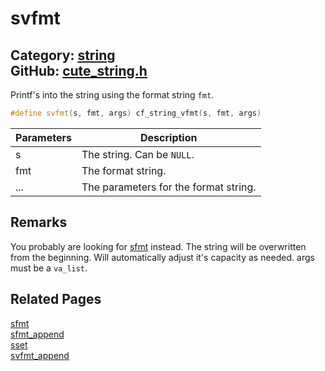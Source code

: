 # svfmt

Category: [string](https://github.com/RandyGaul/cute_framework/blob/master/docs/api_reference?id=string)  
GitHub: [cute_string.h](https://github.com/RandyGaul/cute_framework/blob/master/include/cute_string.h)  
---

Printf's into the string using the format string `fmt`.

```cpp
#define svfmt(s, fmt, args) cf_string_vfmt(s, fmt, args)
```

Parameters | Description
--- | ---
s | The string. Can be `NULL`.
fmt | The format string.
... | The parameters for the format string.

## Remarks

You probably are looking for [sfmt](https://github.com/RandyGaul/cute_framework/blob/master/docs/string/sfmt.md) instead. The string will be overwritten from the beginning. Will automatically adjust it's
capacity as needed. args must be a `va_list`.

## Related Pages

[sfmt](https://github.com/RandyGaul/cute_framework/blob/master/docs/string/sfmt.md)  
[sfmt_append](https://github.com/RandyGaul/cute_framework/blob/master/docs/string/sfmt_append.md)  
[sset](https://github.com/RandyGaul/cute_framework/blob/master/docs/string/sset.md)  
[svfmt_append](https://github.com/RandyGaul/cute_framework/blob/master/docs/string/svfmt_append.md)  
